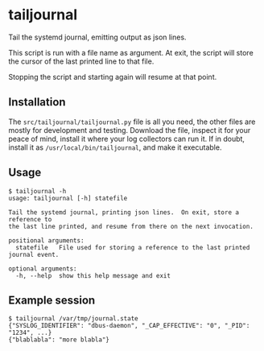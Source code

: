 tailjournal
===========

Tail the systemd journal, emitting output as json lines.

This script is run with a file name as argument. At exit, the script
will store the cursor of the last printed line to that file.

Stopping the script and starting again will resume at that point.

Installation
------------

The `src/tailjournal/tailjournal.py` file is all you need, the other
files are mostly for development and testing. Download the file,
inspect it for your peace of mind, install it where your log
collectors can run it. If in doubt, install it as
`/usr/local/bin/tailjournal`, and make it executable.

Usage
-----

```console
$ tailjournal -h
usage: tailjournal [-h] statefile

Tail the systemd journal, printing json lines.  On exit, store a reference to
the last line printed, and resume from there on the next invocation.

positional arguments:
  statefile   File used for storing a reference to the last printed journal event.

optional arguments:
  -h, --help  show this help message and exit

```

Example session
---------------

```console
$ tailjournal /var/tmp/journal.state
{"SYSLOG_IDENTIFIER": "dbus-daemon", "_CAP_EFFECTIVE": "0", "_PID": "1234", ...}
{"blablabla": "more blabla"}
```
